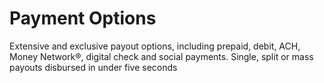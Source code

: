 # Payment Options

Extensive and exclusive payout options, including prepaid, debit, ACH, Money Network®, digital check and social payments. Single, split or mass payouts disbursed in under five seconds

<!-- type: row -->

<!-- type: card
title: <div style="text-align:center;width:100%;height:25%"><img src="https://raw.githubusercontent.com/Fiserv/digital-disbursements/develop/assets/images/icons/debit.png" alt="Debit Icon" title="Debit Icon" style="width: auto;height: 25%;max-height: 100px;"></div><div style="text-align:center;width:100%"> Debit Payments </div>
Description: Send funds to recipient’s debit card globally. Card associated with recipient’s bank account. Funds available to spend in seconds.
-->

<!-- type: card
title: <div style="text-align:center;width:100%;height:25%"><img src="https://raw.githubusercontent.com/Fiserv/digital-disbursements/develop/assets/images/icons/bank_account.png" alt="Bank Account Icon" title="Bank Account Icon" style="width: auto;height: 25%;max-height: 100px;"></div><div style="text-align:center;width:100%"> Bank Account </div>
description: Send payout directly to recipient’s bank. Available to spend in 1 to 2 days through ACH. RTP through The Clearing House available in 2023.
-->

<!-- type: card
title: <div style="text-align:center;width:100%;height:25%"><img src="https://raw.githubusercontent.com/Fiserv/digital-disbursements/develop/assets/images/icons/money_network.png" alt="Money Network Icon" title="Money Network Icon" style="width: auto;height: 25%;max-height: 100px;"></div><div style="text-align:center;width:100%"> Money Network </div>
description: Instant issue digital prepaid card. Load to digital wallet (Apple®, Google®, etc.). Physical card option available.
-->

<!-- type: row-end -->

<!-- type: row -->

<!-- type: card
title: <div style="text-align:center;width:100%;height:25%"><img src="https://raw.githubusercontent.com/Fiserv/digital-disbursements/develop/assets/images/icons/echeck.png" alt="Digital Check Icon" title="Digital Check Icon" style="width: auto;height: 25%;max-height: 100px;"></div><div style="text-align:center;width:100%"> Digital and Print Check Payments </div>
Description: Delivered to recipient email or mailing address. Printable by recipient . Can be physically deposited in bank. Can be deposited through remote deposit capture.
-->

<!-- type: card
title: <div style="text-align:center;width:100%;height:25%"><img src="https://raw.githubusercontent.com/Fiserv/digital-disbursements/develop/assets/images/icons/social_payments.png" alt="Social Payments Icon" title="Social Payments Icon" style="width: auto;height: 25%;max-height: 100px;"></div><div style="text-align:center;width:100%">Social Payments</div>
description: Send funds to recipient’s PayPal account globally. Send funds to recipient’s Venmo account. Funds available to spend in seconds.
-->

<!-- type: card
title: <div style="text-align:center;width:100%;height:25%"><img src="https://raw.githubusercontent.com/Fiserv/digital-disbursements/develop/assets/images/icons/crypto_wallets.png" alt="Crypto Wallets Icon" title="Crypto Wallets Icon" style="width: auto;height: 25%;max-height: 100px;"></div><div style="text-align:center;width:100%"> Crypto Wallets</div>
description: Send funds to recipient’s crypto wallet. Multiple wallets available including Coinbase 
Funds available to spend in seconds.
-->

<!-- type: row-end -->